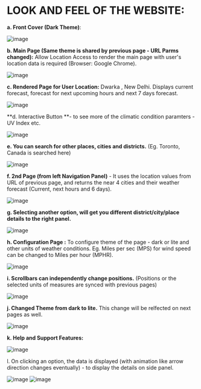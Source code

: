 # LOOK AND FEEL OF THE WEBSITE:
**a. Front Cover (Dark Theme)**:

![image](https://github.com/abhayjohri23/Climate360/assets/124622368/6f4cf557-702f-4ea9-b743-517317d290a5)

**b. Main Page (Same theme is shared by previous page - URL Parms changed):** Allow Location Access to render the main page with user's location data is required (Browser: Google Chrome).

![image](https://github.com/abhayjohri23/Climate360/assets/124622368/0f300787-3a9d-48ca-abf9-e4875db93882)

**c. Rendered Page for User Location:** Dwarka , New Delhi. Displays current forecast, forecast for next upcoming hours and next 7 days forecast.

![image](https://github.com/abhayjohri23/Climate360/assets/124622368/9c0ae878-da7b-4863-9d76-4b200449f276)

**d. Interactive Button **- to see more of the climatic condition paramters - UV Index etc.

![image](https://github.com/abhayjohri23/Climate360/assets/124622368/7e45989d-cf15-418a-9aae-e5eec3b1c8e9)

**e. You can search for other places, cities and districts.** (Eg. Toronto, Canada is searched here)

![image](https://github.com/abhayjohri23/Climate360/assets/124622368/49fee062-d21c-4d8c-907a-8f56c8554ba2)

**f. 2nd Page (from left Navigation Panel)** - It uses the location values from URL of previous page, and returns the near 4 cities and their weather forecast (Current, next hours and 6 days).

![image](https://github.com/abhayjohri23/Climate360/assets/124622368/685a3074-74e9-4e62-94c7-705572af2c96)

**g. Selecting another option, will get you different district/city/place details to the right panel.**

![image](https://github.com/abhayjohri23/Climate360/assets/124622368/90f04b59-fdaa-40db-b2df-7daca82a145e)

**h. Configuration Page :** To configure theme of the page - dark or lite and other units of weather conditions. Eg. Miles per sec (MPS) for wind speed can be changed to Miles per hour (MPHR). 

![image](https://github.com/abhayjohri23/Climate360/assets/124622368/681c3bd5-0062-4a93-919c-10d47ecbb409)

**i. Scrollbars can independently change positions.** (Positions or the selected units of measures are synced with previous pages) 

![image](https://github.com/abhayjohri23/Climate360/assets/124622368/cd9ca357-b87b-43ec-9d35-21ca94ab6693)

**j. Changed Theme from dark to lite.** This change will be relfected on next pages as well.

![image](https://github.com/abhayjohri23/Climate360/assets/124622368/4ff40237-8b1b-43ad-81b7-d37b6ffbd410)

**k. Help and Support Features:**

![image](https://github.com/abhayjohri23/Climate360/assets/124622368/abbfcfd9-a15f-4e44-9a45-c5b9e2f18e9f)

l. On clicking an option, the data is displayed (with animation like arrow direction changes eventually) - to display the details on side panel.

![image](https://github.com/abhayjohri23/Climate360/assets/124622368/bea9f6c2-a400-4b80-a807-872afd9e007b)
![image](https://github.com/abhayjohri23/Climate360/assets/124622368/2cac64c2-e8bd-4df4-8a77-f60d32eabb8c)


